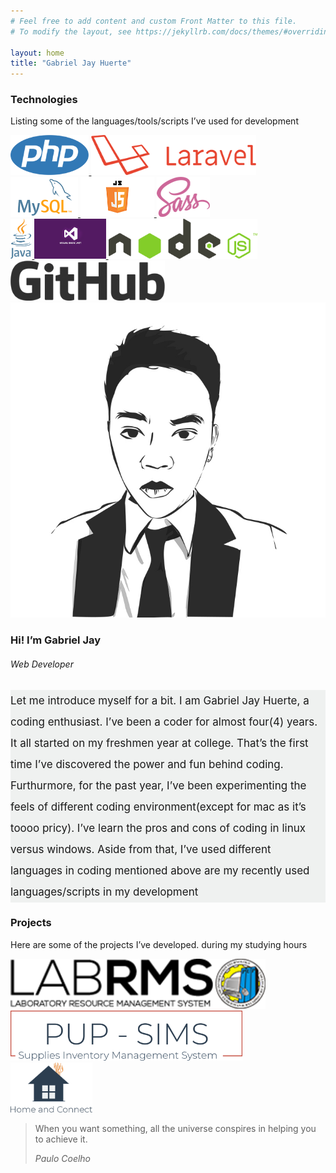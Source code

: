 ```yaml
---
# Feel free to add content and custom Front Matter to this file.
# To modify the layout, see https://jekyllrb.com/docs/themes/#overriding-theme-defaults

layout: home
title: "Gabriel Jay Huerte"
---
```

<section id="content-body">
	<div class="container-fluid">
	    <section id="technologies-used-section">
	    	<div class="my-5">
			    <div class="col-sm-12">
			        <h1 class="text-center font-roboto">Technologies</h1>
			    </div>
			    <div class="col-sm-12">
			        <p class="text-center font-montserrat">Listing some of the languages/tools/scripts I’ve used for development</p>
			    </div>
			    <div class="col-sm-12 text-center my-5">
			        <a href="#">
			            <img class="img m-5" height="64px" src="/images/technologies/php-logo.png" />
			        </a>
			        <a href="#">
			            <img class="img m-5" height="64px" src="/images/technologies/laravel-logo.png" />
			        </a>
			        <a href="#">
			            <img class="img m-5" height="64px" src="/images/technologies/mysql-logo.png" />
			        </a>
			        <a href="#">
			            <img class="img m-5" height="64px" src="/images/technologies/javascript-logo.png" />
			        </a>
			        <a href="#">
			            <img class="img m-5" height="64px" src="/images/technologies/sass-logo.png" />
			        </a>
			    </div>
			    <div class="col-sm-12 text-center">
			        <a href="#">
			            <img class="img m-5" height="64px" src="/images/technologies/java-logo.png" />
			        </a>
			        <a href="#">
			            <img class="img m-5" height="64px" src="/images/technologies/vbnet-logo.png" />
			        </a>
			        <a href="#">
			            <img class="img m-5" height="64px" src="/images/technologies/nodejs-logo.png" />
			        </a>
			        <a href="#">
			            <img class="img m-5" height="64px" src="/images/technologies/github-logo.png" />
			        </a>
			    </div>
			</div>    	
		</section>
	    <section id="about-section">
	    	<div class="row">
			    <div class="col-md-4">
			        <div class="col-sm-12">
			            <a href="#">
			                <img class="img-fluid" src="/images/vector-image.jpg" />
			            </a>
			        </div>
			        <div class="col-sm-12 text-center">
			            <h3 class="mt-4 font-montserrat">Hi! I’m Gabriel Jay</h3>
			            <h6 class="mt-2 font-montserrat">Web Developer</h6>
			        </div>
			    </div>
			    <div class="col-md-8 mt-2" style="background-color: #eff1f0;">
			        <p class="text-justify py-3 px-2" style="line-height: 2em; font-size: 17px;">
			            Let me introduce myself for a bit. I am Gabriel Jay Huerte, a coding enthusiast. I’ve been a coder for almost four(4) years. It all started on my freshmen year at college. That’s the first time I’ve discovered the power and fun behind coding. Furthurmore, for the past year, I’ve been experimenting the feels of different coding environment(except for mac as it’s toooo pricy). I’ve learn the pros and cons of coding in linux versus windows. Aside from that, I’ve used different languages in coding mentioned above are my recently used languages/scripts in my development
			        </p>
			    </div>
			</div>    
		</section>
	    <section id="projects-section" class="mb-3">
		    <div class="row mt-5 d-flex justify-content-center align-items-center">
				<div class="row">
					<div class="col-sm-12">
						<h1 class="font-roboto text-center">Projects</h1>
					</div>
					<div class="col-sm-12">
						<p class="font-montserrat text-center">Here are some of the projects I’ve developed. during my studying hours</p>
					</div>
				</div>
				<div class="row px-2 mx-2 d-flex justify-content-center align-items-center">
					<div class="col-md-4">
						<a href="https://github.com/gjhuerte/labrms" class="col-sm-12">
							<img class="rounded mx-auto img-fluid d-block" height="80px" src="/images/projects/labrms-logo.png" />
						</a>
					</div>
					<div class="col-md-4">
						<a href="https://github.com/gjhuerte/sims" class="col-sm-12">
							<img class="rounded mx-auto img-fluid d-block" height="80px" src="/images/projects/sims-logo.png" />
						</a>
					</div>
					<div class="col-md-4">
						<a href="#" class="col-sm-12">
							<img class="rounded mx-auto img-fluid d-block" height="80px" src="/images/projects/homeandconnect-logo.png" />
						</a>
					</div>
				</div>
			</div>    
		</section>
	    <section id="simple-quote-section" class="row bg-cloud-white p-5">
	    	<blockquote class="blockquote text-center">
			    <p class="mr-0 display-4 font-montserrat">When you want something, all the universe conspires in helping you to achieve it.</p>
			    <footer class="blockquote-footer font-montserrat"><cite title="Source Title">Paulo Coelho</cite></footer>
			</blockquote>    
		</section>
	</div>
</section>